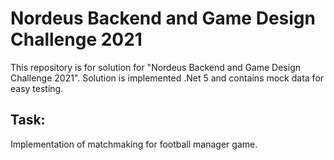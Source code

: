# Nordeus Backend  and Game Design Challenge 2021
This repository is for solution for "Nordeus Backend and Game Design Challenge 2021".
Solution is implemented .Net 5 and contains mock data for easy testing.

## Task:
Implementation of matchmaking for football manager game.
